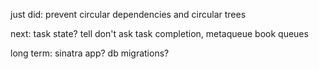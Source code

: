 just did: prevent circular dependencies and circular trees

next: task state? tell don't ask task completion, metaqueue book queues

long term: sinatra app? db migrations?
